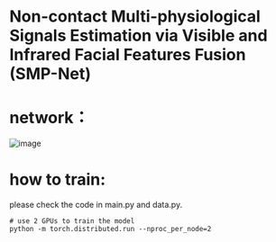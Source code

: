 # Non-contact Multi-physiological Signals Estimation via Visible and Infrared Facial Features Fusion (SMP-Net)

# network：
![image](https://github.com/Andy-zhujunwen/danet-pytorch/blob/master/network.png)

# how to train:
please check the code in main.py and data.py.
```
# use 2 GPUs to train the model
python -m torch.distributed.run --nproc_per_node=2
```
